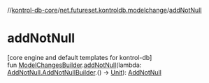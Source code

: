 //[kontrol-db-core](../../index.md)/[net.futureset.kontroldb.modelchange](index.md)/[addNotNull](add-not-null.md)

# addNotNull

[core engine and default templates for kontrol-db]\
fun [ModelChangesBuilder](../net.futureset.kontroldb.dsl/-model-changes-builder/index.md).[addNotNull](add-not-null.md)(lambda: [AddNotNull.AddNotNullBuilder](-add-not-null/-add-not-null-builder/index.md).() -&gt; [Unit](https://kotlinlang.org/api/latest/jvm/stdlib/kotlin/-unit/index.html)): [AddNotNull](-add-not-null/index.md)
